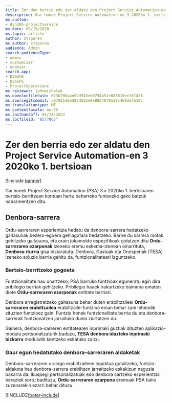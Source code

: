 ```yaml
---
title: Zer den berria edo zer aldatu den Project Service Automation-en 3.x 2020ko 1. bertsioan
description: Gai honek Project Service Automation-en 3 2020ko 1. bertsioan berria denari eta aldatu denari buruzko informazioa eskaintzen du.
ms.custom:
- dyn365-projectservice
ms.date: 05/15/2020
ms.topic: article
author: stsporen
ms.author: stsporen
audience: Admin
search.audienceType:
- admin
- customizer
- enduser
search.app:
- D365CE
- D365PS
- ProjectOperations
ms.reviewer: johnmichalak
ms.openlocfilehash: 073b70b4ae02d943eb0794b51e888815ee16f438
ms.sourcegitcommit: c0792bd65d92db25e0e8864879a19c4b93efb10c
ms.translationtype: MT
ms.contentlocale: eu-ES
ms.lasthandoff: 04/14/2022
ms.locfileid: "8577865"
---
```

# <a name="whats-new-or-changed-in-project-service-automation-version-3-wave-1-2020"></a>Zer den berria edo zer aldatu den Project Service Automation-en 3 2020ko 1. bertsioan

[!include [banner](../includes/psa-now-project-operations.md)]

Gai honek Project Service Automation (PSA) 3.x 2020ko 1. bertsioaren bertsio-berritzean kontuan hartu beharreko funtsezko gako batzuk nabarmentzen ditu.

## <a name="time-entry"></a>Denbora-sarrera
Ordu-sarreraren esperientzia hedatu da denbora-sarrera hedatzeko gaitasunak bezero-egoera gehiagotara hedatzeko. Barne du sarrera motak gehitzeko gaitasuna, eta orain jokamolde espezifikoak gidatzen ditu **Ordu-sarreraren ezarpenak** izeneko eremu eskema-izenean oinarrituta, **Denbora-iturria** gisa bistaratuta. Denbora, Gastuak eta Onespenak (TESA) izeneko soluzio berria gehitu da, funtzionalitateari laguntzeko.

### <a name="upgrade-consideration"></a>Bertsio-berritzeko gogoeta
Funtzionalitate hau onartzeko, PSA barruko funtzioak eguneratu egin dira pribilegio berriak gehitzeko. Pribilegio hauek irakurtzeko baimena ematen diote **Ordu-sarreraren ezarpenak** entitate berriari.

Denbora erregistratzeko gaitasuna behar duten erabiltzaileei **Ordu-sarreraren erabiltzailea** erabiltzaile-funtzioa eman behar zaie lehendik zituzten funtzioez gain. Funtzio honek funtzionalitate berria du eta denbora-sarrerak funtzionatzen jarraituko duela ziurtatzen du.

Gainera, denbora-sarreren entitatearen inprimaki guztiak dituzten aplikazio-modulu pertsonalizaturik baduzu, **TESA denbora idazteko inprimaki bizkorra** modulutik kentzeko eskatuko zaizu.

### <a name="currently-extended-time-entry-changes"></a>Gaur egun hedatutako denbora-sarreraren aldaketak
Denbora-sarreraren oraingo erabiltzaileen inpaktua gutxitzeko, funtzio-aldaketa hau denbora-sarrera erabiltzen jarraitzeko eskakizun nagusia bakarra da. Ikuspegi pertsonalizatuak edo denbora sartzeko esperientzia bereziak sortu badituzu, **Ordu-sarreraren ezarpena** eremuak PSA balio zuzenarekin ezarri behar dituzu.


[!INCLUDE[footer-include](../includes/footer-banner.md)]

